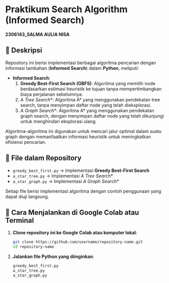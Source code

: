# Praktikum Search Algorithm (Informed Search)
**2306143_SALMA AULIA NISA**

## 🎉 Deskripsi
Repository ini berisi implementasi berbagai algoritma pencarian dengan informasi tambahan (**Informed Search**) dalam **Python**, meliputi:

- **Informed Search**:
  1. **Greedy Best-First Search (GBFS)**: Algoritma yang memilih node berdasarkan estimasi heuristik ke tujuan tanpa mempertimbangkan biaya perjalanan sebelumnya.
  2. **A* Tree Search**: Algoritma A* yang menggunakan pendekatan tree search, tanpa menyimpan daftar node yang telah dieksplorasi.
  3. **A* Graph Search**: Algoritma A* yang menggunakan pendekatan graph search, dengan menyimpan daftar node yang telah dikunjungi untuk menghindari eksplorasi ulang.

Algoritma-algoritma ini digunakan untuk mencari jalur optimal dalam suatu graph dengan memanfaatkan informasi heuristik untuk meningkatkan efisiensi pencarian.

## 📁 File dalam Repository
- `greedy_best_first.py` → Implementasi **Greedy Best-First Search**
- `a_star_tree.py` → Implementasi **A* Tree Search**
- `a_star_graph.py` → Implementasi **A* Graph Search**

Setiap file berisi implementasi algoritma dengan contoh penggunaan yang dapat diuji langsung.

## 🚀 Cara Menjalankan di Google Colab atau Terminal
1. **Clone repository ini ke Google Colab atau komputer lokal**:
   ```bash
   git clone https://github.com/username/repository-name.git
   cd repository-name
   ```
2. **Jalankan file Python yang diinginkan**:
   ```bash
   greedy_best_first.py
   a_star_tree.py
   a_star_graph.py
   ```





